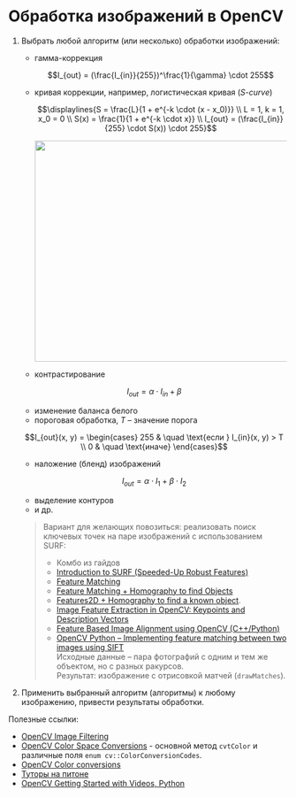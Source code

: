 # Обработка изображений в OpenCV

1. Выбрать любой алгоритм (или несколько) обработки изображений:
   - гамма-коррекция  
     ```math
     I_{out} = (\frac{I_{in}}{255})^\frac{1}{\gamma} \cdot 255
     ```
   - кривая коррекции, например, логистическая кривая (*S-curve*)
     ```math
     \displaylines{S = \frac{L}{1 + e^{-k \cdot (x - x_0)}} \\
     L = 1, k = 1, x_0 = 0 \\
     S(x) = \frac{1}{1 + e^{-k \cdot x}} \\
     I_{out} = (\frac{I_{in}}{255} \cdot S(x)) \cdot 255}
     ```  
     <p align="center">
       <img width=600 height=400 src="https://upload.wikimedia.org/wikipedia/commons/thumb/8/88/Logistic-curve.svg/600px-Logistic-curve.svg.png">
     </p>
   - контрастирование
   ```math
   I_{out} = \alpha \cdot I_{in} + \beta
   ```
   - изменение баланса белого
   - пороговая обработка, *T* &ndash; значение порога
   ```math
   I_{out}(x, y) = 
   \begin{cases}
    255    & \quad \text{если } I_{in}(x, y) > T \\
    0  & \quad \text{иначе}
   \end{cases}
   ```
   - наложение (бленд) изображений
   ```math
   I_{out} = \alpha \cdot I_1 + \beta \cdot I_2
   ```
   - выделение контуров
   - и др.  
  
   > Вариант для желающих повозиться: реализовать поиск ключевых точек на паре изображений с использованием SURF:
   > - Комбо из гайдов 
   >  - [Introduction to SURF (Speeded-Up Robust Features)](https://docs.opencv.org/4.10.0/df/dd2/tutorial_py_surf_intro.html)
   >  - [Feature Matching](https://docs.opencv.org/4.10.0/dc/dc3/tutorial_py_matcher.html)
   >  - [Feature Matching + Homography to find Objects](https://docs.opencv.org/4.x/d1/de0/tutorial_py_feature_homography.html)
   >  - [Features2D + Homography to find a known object](https://docs.opencv.org/4.10.0/d7/dff/tutorial_feature_homography.html).
   > - [Image Feature Extraction in OpenCV: Keypoints and Description Vectors](https://machinelearningmastery.com/opencv_sift_surf_orb_keypoints/)
   > - [Feature Based Image Alignment using OpenCV (C++/Python)](https://learnopencv.com/image-alignment-feature-based-using-opencv-c-python/)
   > - [OpenCV Python – Implementing feature matching between two images using SIFT]()  
   > Исходные данные &ndash; пара фотографий с одним и тем же объектом, но с разных ракурсов.  
   > Результат: изображение с отрисовкой матчей (`drawMatches`). 

2. Применить выбранный алгоритм (алгоритмы) к любому изображению, привести результаты обработки.

Полезные ссылки:
- [OpenCV Image Filtering](https://docs.opencv.org/4.x/d4/d86/group__imgproc__filter.html)
- [OpenCV Color Space Conversions](https://docs.opencv.org/4.x/d8/d01/group__imgproc__color__conversions.html) - 
основной метод `cvtColor` и различные поля `enum cv::ColorConversionCodes`.
- [OpenCV Color conversions](https://docs.opencv.org/4.x/de/d25/imgproc_color_conversions.html)
- [Туторы на питоне](https://docs.opencv.org/4.10.0/d6/d00/tutorial_py_root.html)
- [OpenCV Getting Started with Videos, Python](https://docs.opencv.org/4.7.0/dd/d43/tutorial_py_video_display.html)
